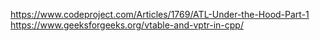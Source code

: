 https://www.codeproject.com/Articles/1769/ATL-Under-the-Hood-Part-1
https://www.geeksforgeeks.org/vtable-and-vptr-in-cpp/
